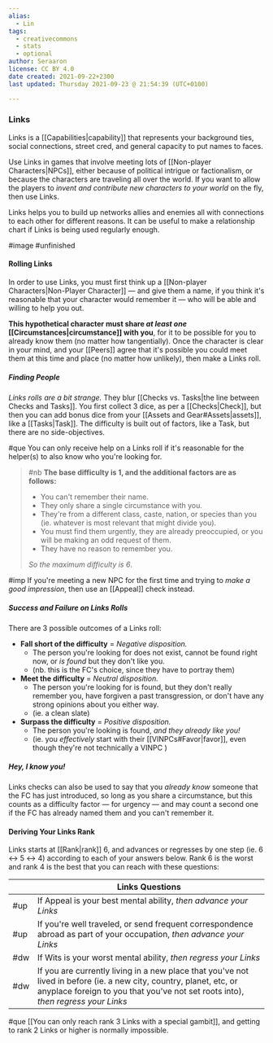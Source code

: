 ```yaml
---
alias:
  - Lin
tags:
  - creativecommons
  - stats
  - optional
author: Seraaron
license: CC BY 4.0
date created: 2021-09-22+2300
last updated: Thursday 2021-09-23 @ 21:54:39 (UTC+0100)

---
```


### Links

Links is a [[Capabilities|capability]] that represents your background ties, social connections, street cred, and general capacity to put names to faces.

Use Links in games that involve meeting lots of [[Non-player Characters|NPCs]], either because of political intrigue or factionalism, or because the characters are traveling all over the world. If you want to allow the players to _invent and contribute new characters to your world_ on the fly, then use Links.

Links helps you to build up networks allies and enemies all with connections to each other for different reasons. It can be useful to make a relationship chart if Links is being used regularly enough.

#image #unfinished

#### Rolling Links

In order to use Links, you must first think up a [[Non-player Characters|Non-Player Character]] — and give them a name, if you think it's reasonable that your character would remember it — who will be able and willing to help you out.

**This hypothetical character must share _at least one_ [[Circumstances|circumstance]] with you**, for it to be possible for you to already know them (no matter how tangentially). Once the character is clear in your mind, and your [[Peers]] agree that it's possible you could meet them at this time and place (no matter how unlikely), then make a Links roll.

##### Finding People

_Links rolls are a bit strange._ They blur [[Checks vs. Tasks|the line between Checks and Tasks]]. You first collect 3 dice, as per a [[Checks|Check]], but then you can add bonus dice from your [[Assets and Gear#Assets|assets]], like a [[Tasks|Task]]. The difficulty is built out of factors, like a Task, but there are no side-objectives.

#que You can only receive help on a Links roll if it's reasonable for the helper(s) to also know who you're looking for.

> #nb
> **The base difficulty is 1, and the additional factors are as follows:**
>
> -   You can't remember their name.
> -   They only share a single circumstance with you.
> -   They're from a different class, caste, nation, or species than you (ie. whatever is most relevant that might divide you).
> -   You must find them urgently, they are already preoccupied, or you will be making an odd request of them.
> -   They have no reason to remember you.
>
> _So the maximum difficulty is 6_.

#imp If you're meeting a new NPC for the first time and trying to _make a good impression_, then use an [[Appeal]] check instead.

##### Success and Failure on Links Rolls

There are 3 possible outcomes of a Links roll:

-   **Fall short of the difficulty** = _Negative disposition._
    -   The person you're looking for does not exist, cannot be found right now, or _is found_ but they don't like you.
    -   (nb. this is the FC's choice, since they have to portray them)
-   **Meet the difficulty** = _Neutral disposition._
    -   The person you're looking for is found, but they don't really remember you, have forgiven a past transgression, or don't have any strong opinions about you either way.
    -   (ie. a clean slate)
-   **Surpass the difficulty** = _Positive disposition._
    -   The person you're looking is found, _and they already like you!_
    -   (ie. you _effectively_ start with their [[VINPCs#Favor|favor]], even though they're not technically a VINPC )

##### Hey, I know you!
Links checks can also be used to say that you _already know_ someone that the FC has just introduced, so long as you share a circumstance, but this counts as a difficulty factor — for urgency — and may count a second one if the FC has already named them and you can't remember it.

#### Deriving Your Links Rank

Links starts at [[Rank|rank]] 6, and advances or regresses by one step (ie. 6 ↔ 5 ↔ 4) according to each of your answers below. Rank 6 is the worst and rank 4 is the best that you can reach with these questions:

|     | Links Questions                                                                                                                                                                                          |
| --- | -------------------------------------------------------------------------------------------------------------------------------------------------------------------------------------------------------- |
| #up | If Appeal is your best mental ability, _then advance your Links_                                                                                                                                         |
| #up | If you're well traveled, or send frequent correspondence abroad as part of your occupation, _then advance your Links_                                                                                    |
| #dw | If Wits is your worst mental ability, _then regress your Links_                                                                                                                                          |
| #dw | If you are currently living in a new place that you've not lived in before (ie. a new city, country, planet, etc, or anyplace foreign to you that you've not set roots into), _then regress your Links_ |

#que [[You can only reach rank 3 Links with a special gambit]], and getting to rank 2 Links or higher is normally impossible.
